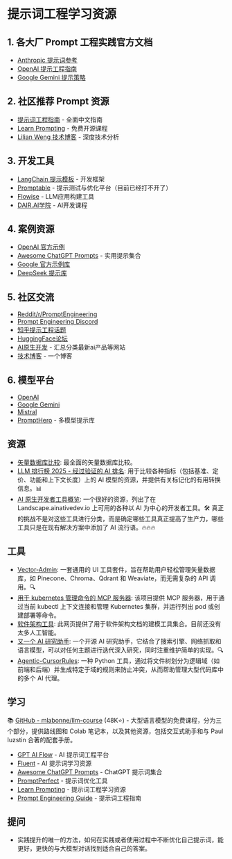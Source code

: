 # 提示词工程学习资源
## 1. 各大厂 Prompt 工程实践官方文档
- [Anthropic 提示词参考](https://docs.anthropic.com/en/home)
- [OpenAI 提示工程指南](https://platform.openai.com/docs/guides/prompt-engineering)  
- [Google Gemini 提示策略](https://ai.google.dev/gemini-api/docs/prompting-strategies)

## 2. 社区推荐 Prompt 资源
- [提示词工程指南](https://www.promptingguide.ai/zh) - 全面中文指南
- [Learn Prompting](https://learnprompting.org/) - 免费开源课程
- [Lilian Weng 技术博客](https://lilianweng.github.io/posts/2023-03-15-prompt-engineering/) - 深度技术分析

## 3. 开发工具
- [LangChain 提示模板](https://python.langchain.com/docs/how_to/#prompt-templates) - 开发框架
- [Promptable](https://promptable.ai/) - 提示测试与优化平台（目前已经打不开了）
- [Flowise](https://flowiseai.com/) - LLM应用构建工具
- [DAIR.AI学院](https://dair-ai.thinkific.com/) - AI开发课程

## 4. 案例资源
- [OpenAI 官方示例](https://platform.openai.com/examples)
- [Awesome ChatGPT Prompts](https://github.com/f/awesome-chatgpt-prompts) - 实用提示集合
- [Google 官方示例库](https://github.com/google-gemini/cookbook/tree/main/examples/prompting)
- [DeepSeek 提示库](https://api-docs.deepseek.com/zh-cn/prompt-library/)

## 5. 社区交流
- [Reddit/r/PromptEngineering](https://www.reddit.com/r/PromptEngineering/)
- [Prompt Engineering Discord](https://discord.gg/promptengineering)
- [知乎提示工程话题](https://www.zhihu.com/topic/20767624)
- [HuggingFace论坛](https://discuss.huggingface.co/c/prompt-engineering/18)
- [AI原生开发](https://landscape.ainativedev.io/) - 汇总分类最新ai产品等网站
- [技术博客](https://lilianweng.github.io/) - 一个博客

## 6. 模型平台
- [OpenAI](https://platform.openai.com/)
- [Google Gemini](https://gemini.google.com/)  
- [Mistral](https://mistral.ai/)
- [PromptHero](https://prompthero.com/) - 多模型提示库

## 资源

- [矢量数据库比较](https://superlinked.com/vector-db-comparison): 最全面的矢量数据库比较。
- [LLM 排行榜 2025 - 经过验证的 AI 排名](https://llm-stats.com/): 用于比较各种指标（包括基准、定价、功能和上下文长度）上的 AI 模型的资源，并提供有关标记化的有用转换信息。📊
- [AI 原生开发者工具概览](https://landscape.ainativedev.io/): 一个很好的资源，列出了在 Landscape.ainativedev.io 上可用的各种以 AI 为中心的开发者工具。🛠 真正的挑战不是对这些工具进行分类，而是确定哪些工具真正提高了生产力，哪些工具只是在现有解决方案中添加了 AI 流行语。🔥🔥🔥

## 工具

- [Vector-Admin](https://github.com/Mintplex-Labs/vector-admin): 一套通用的 UI 工具套件，旨在帮助用户轻松管理矢量数据库，如 Pinecone、Chroma、Qdrant 和 Weaviate，而无需复杂的 API 调用。🔍
- [用于 kubernetes 管理命令的 MCP 服务器](https://github.com/Flux159/mcp-server-kubernetes): 该项目提供 MCP 服务器，用于通过当前 kubectl 上下文连接和管理 Kubernetes 集群，并运行列出 pod 或创建部署等命令。
- [软件架构工具](https://softwarearchitecture.tools/#modelling-tools): 此网页提供了用于软件架构文档的建模工具集合。目前还没有太多人工智能。
- [又一个 AI 研究助手](https://github.com/dzhng/deep-research): 一个开源 AI 研究助手，它结合了搜索引擎、网络抓取和语言模型，可以对任何主题进行迭代深入研究，同时注重维护简单的实现。🔍
- [Agentic-CursorRules](https://github.com/s-smits/agentic-cursorrules): 一种 Python 工具，通过将文件树划分为逻辑域（如前端和后端）并生成特定于域的规则来防止冲突，从而帮助管理大型代码库中的多个 AI 代理。
## 学习
📚 [GitHub - mlabonne/llm-course](https://github.com/mlabonne/llm-course) (48K⭐️) - 大型语言模型的免费课程，分为三个部分，提供路线图和 Colab 笔记本，以及其他资源，包括交互式助手和与 Paul Iuzstin 合著的配套手册。

- [GPT AI Flow](https://www.gptaiflow.tech) - AI 提示词工程平台
- [Fluent](https://fluent.thinkstu.com/) - AI 提示词学习资源
- [Awesome ChatGPT Prompts](https://github.com/f/awesome-chatgpt-prompts) - ChatGPT 提示词集合
- [PromptPerfect](https://promptperfect.jina.ai/) - 提示词优化工具
- [Learn Prompting](https://learnprompting.org/) - 提示词工程学习资源
- [Prompt Engineering Guide](https://www.promptingguide.ai/) - 提示词工程指南

## 提问
- 实践提升的唯一的方法，如何在实践或者使用过程中不断优化自己提示词，能更好，更快的与大模型对话找到适合自己的答案。